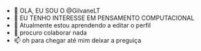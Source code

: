 - 👋 OLA, EU SOU O @GilvaneLT
- 👀 EU TENHO INTERESSE EM PENSAMENTO COMPUTACIONAL
- 🌱 Atualmente estou aprendendo a editar o perfil
- 💞️ procuro colaborar nada
- 📫 oh para chegar até mim deixar a preguiça

<!---
GilvaneLT/GilvaneLT is a ✨ special ✨ repository because its `README.md` (this file) appears on your GitHub profile.
You can click the Preview link to take a look at your changes.
--->
